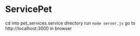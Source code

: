 # ServicePet
 cd into pet_services.service directory
 run `node server.js`
 go to http://localhost:3000 in browser

